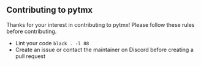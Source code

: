 ## Contributing to pytmx
Thanks for your interest in contributing to pytmx!
Please follow these rules before contributing.
 - Lint your code `black . -l 88`
 - Create an issue or contact the maintainer on Discord before creating a pull request
